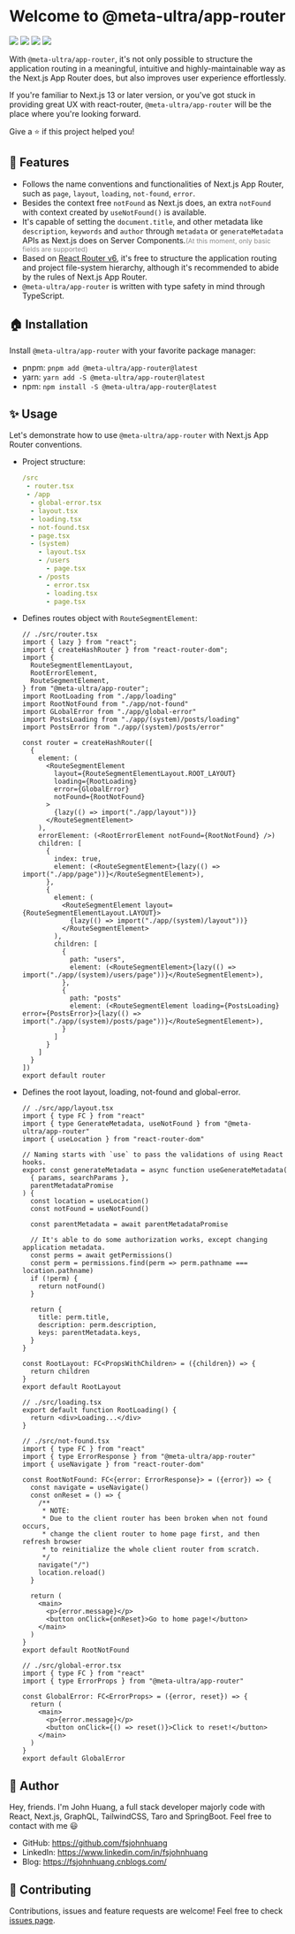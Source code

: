 # Welcome to @meta-ultra/app-router

<div>
  <img style="display:inline;" src="https://img.shields.io/github/package-json/v/meta-ultra/app-router?filename=packages%2Fapp-router%2Fpackage.json">
  <img style="display:inline;" src="https://img.shields.io/bundlephobia/min/%40meta-ultra/app-router">
  <img style="display:inline;" src="https://img.shields.io/bundlejs/size/%40meta-ultra/app-router">
  <img style="display:inline;" src="https://img.shields.io/github/license/meta-ultra/app-router">
</div>

With `@meta-ultra/app-router`, it's not only possible to structure the application routing in a meaningful, intuitive and highly-maintainable way as the Next.js App Router does, but also improves user experience effortlessly.

If you're familiar to Next.js 13 or later version, or you've got stuck in providing great UX with react-router, `@meta-ultra/app-router` will be the place where you're looking forward.

Give a ⭐️ if this project helped you!

## 🌟 Features

- Follows the name conventions and functionalities of Next.js App Router, such as `page`, `layout`, `loading`, `not-found`, `error`.
- Besides the context free `notFound` as Next.js does, an extra `notFound` with context created by `useNotFound()` is available.
- It's capable of setting the `document.title`, and other metadata like `description`, `keywords` and `author` through `metadata` or `generateMetadata` APIs as Next.js does on Server Components.<span style="font-size: 12px; color: #888;">(At this moment, only basic fields are supported)</span>
- Based on [React Router v6](https://reactrouter.com/), it's free to structure the application routing and project file-system hierarchy, although it's recommended to abide by the rules of Next.js App Router.
- `@meta-ultra/app-router` is written with type safety in mind through TypeScript.

## 🏠 Installation

Install `@meta-ultra/app-router` with your favorite package manager:

- pnpm: `pnpm add @meta-ultra/app-router@latest`
- yarn: `yarn add -S @meta-ultra/app-router@latest`
- npm: `npm install -S @meta-ultra/app-router@latest`

## ✨ Usage

Let's demonstrate how to use `@meta-ultra/app-router` with Next.js App Router conventions.

- Project structure:

  ```yaml
  /src
   - router.tsx
   - /app
    - global-error.tsx
    - layout.tsx
    - loading.tsx
    - not-found.tsx
    - page.tsx
    - (system)
      - layout.tsx
      - /users
        - page.tsx
      - /posts
        - error.tsx
        - loading.tsx
        - page.tsx
  ```

- Defines routes object with `RouteSegmentElement`:

  ```tsx
  // ./src/router.tsx
  import { lazy } from "react";
  import { createHashRouter } from "react-router-dom";
  import {
    RouteSegmentElementLayout,
    RootErrorElement,
    RouteSegmentElement,
  } from "@meta-ultra/app-router";
  import RootLoading from "./app/loading"
  import RootNotFound from "./app/not-found"
  import GLobalError from "./app/global-error"
  import PostsLoading from "./app/(system)/posts/loading"
  import PostsError from "./app/(system)/posts/error"

  const router = createHashRouter([
    {
      element: (
        <RouteSegmentElement 
          layout={RouteSegmentElementLayout.ROOT_LAYOUT} 
          loading={RootLoading} 
          error={GlobalError}
          notFound={RootNotFound}
        >
          {lazy(() => import("./app/layout"))}
        </RouteSegmentElement>
      ),
      errorElement: (<RootErrorElement notFound={RootNotFound} />)
      children: [
        {
          index: true,
          element: (<RouteSegmentElement>{lazy(() => import("./app/page"))}</RouteSegmentElement>),
        },
        {
          element: (
            <RouteSegmentElement layout={RouteSegmentElementLayout.LAYOUT}>
              {lazy(() => import("./app/(system)/layout"))}
            </RouteSegmentElement>
          ),
          children: [
            {
              path: "users",
              element: (<RouteSegmentElement>{lazy(() => import("./app/(system)/users/page"))}</RouteSegmentElement>),
            },
            {
              path: "posts"
              element: (<RouteSegmentElement loading={PostsLoading} error={PostsError}>{lazy(() => import("./app/(system)/posts/page"))}</RouteSegmentElement>),
            }
          ]
        }
      ]
    }
  ])
  export default router
  ```

- Defines the root layout, loading, not-found and global-error.

  ```tsx
  // ./src/app/layout.tsx
  import { type FC } from "react"
  import { type GenerateMetadata, useNotFound } from "@meta-ultra/app-router"
  import { useLocation } from "react-router-dom"

  // Naming starts with `use` to pass the validations of using React hooks.
  export const generateMetadata = async function useGenerateMetadata(
    { params, searchParams }, 
    parentMetadataPromise
  ) {
    const location = useLocation()
    const notFound = useNotFound()

    const parentMetadata = await parentMetadataPromise

    // It's able to do some authorization works, except changing application metadata.
    const perms = await getPermissions()
    const perm = permissions.find(perm => perm.pathname === location.pathname)
    if (!perm) {
      return notFound()
    }

    return {
      title: perm.title,
      description: perm.description,
      keys: parentMetadata.keys,
    }
  } 

  const RootLayout: FC<PropsWithChildren> = ({children}) => {
    return children
  }
  export default RootLayout

  // ./src/loading.tsx
  export default function RootLoading() {
    return <div>Loading...</div>
  }

  // ./src/not-found.tsx
  import { type FC } from "react"
  import { type ErrorResponse } from "@meta-ultra/app-router"
  import { useNavigate } from "react-router-dom"

  const RootNotFound: FC<{error: ErrorResponse}> = ({error}) => {
    const navigate = useNavigate()
    const onReset = () => {
      /**
       * NOTE:
       * Due to the client router has been broken when not found occurs,
       * change the client router to home page first, and then refresh browser 
       * to reinitialize the whole client router from scratch.
       */ 
      navigate("/")
      location.reload()
    }

    return (
      <main>
        <p>{error.message}</p>
        <button onClick={onReset}>Go to home page!</button>
      </main>
    )
  }
  export default RootNotFound

  // ./src/global-error.tsx
  import { type FC } from "react"
  import { type ErrorProps } from "@meta-ultra/app-router"

  const GlobalError: FC<ErrorProps> = ({error, reset}) => {
    return (
      <main>
        <p>{error.message}</p>
        <button onClick={() => reset()}>Click to reset!</button>
      </main>
    )
  }
  export default GlobalError
  ```

## 👶 Author

Hey, friends. I'm John Huang, a full stack developer majorly code with React, Next.js, GraphQL, TailwindCSS, Taro and SpringBoot. Feel free to contact with me 😃

- GitHub: <https://github.com/fsjohnhuang>
- LinkedIn: <https://www.linkedin.com/in/fsjohnhuang>
- Blog: <https://fsjohnhuang.cnblogs.com/>

## 🤝 Contributing

Contributions, issues and feature requests are welcome!
Feel free to check [issues page](https://github.com/meta-ultra/app-router/issues).
